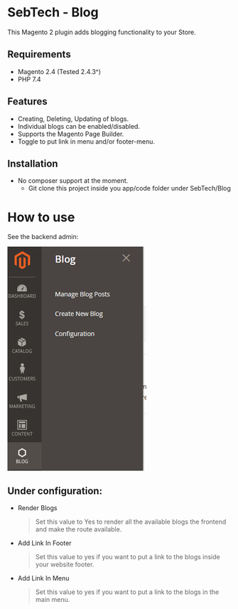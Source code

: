 # SebTech - Blog

This Magento 2 plugin adds blogging functionality to your Store. 

## Requirements

- Magento 2.4 (Tested 2.4.3^)
- PHP 7.4

## Features

- Creating, Deleting, Updating of blogs.
- Individual blogs can be enabled/disabled.
- Supports the Magento Page Builder.
- Toggle to put link in menu and/or footer-menu.

## Installation

- No composer support at the moment.
    - Git clone this project inside you app/code folder under SebTech/Blog

# How to use
See the backend admin:

![img.png](img.png)  

## Under configuration:

- Render Blogs 
    > Set this value to Yes to render all the available blogs the frontend and make the route available.
- Add Link In Footer
    > Set this value to yes if you want to put a link to the blogs inside your website footer.
- Add Link In Menu
  > Set this value to yes if you want to put a link to the blogs in the main menu.


